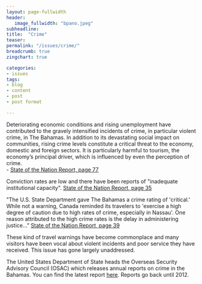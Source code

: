 ```yaml
---
layout: page-fullwidth
header:
   image_fullwidth: "bpano.jpeg"
subheadline:
title:  "Crime"
teaser: 
permalink: "/issues/crime/"
breadcrumb: true
zingchart: true

categories:
- issues
tags:
- blog
- content
- post
- post format

---
```

>
Deteriorating economic conditions and rising unemployment have contributed to the gravely intensified incidents of crime, in particular violent crime, in The Bahamas. In addition to its devastating social impact on communities, rising crime levels constitute a critical threat to the economy, domestic and foreign sectors. It is particularly harmful to tourism, the economy’s principal driver, which is influenced by even the perception of crime. 
<br/>- [State of the Nation Report, page 77][1]

Conviction rates are low and there have been reports of "inadequate institutional capacity".  [State of the Nation Report, page 35][1] 

"The U.S. State Department gave The Bahamas a crime rating of 'critical.' While not a warning, Canada reminded its travelers to 'exercise a high degree of caution due to high rates of crime, especially in Nassau'. One reason attributed to the high crime rates is the delay in administering justice..." [State of the Nation Report, page 39][1]

These kind of travel warnings have become commonplace and many visitors have been vocal about violent incidents and poor service they have received. This issue has gone largely unaddressed.

The United States Department of State heads the Overseas Security Advisory Council (OSAC) which releases annual reports on crime in the Bahamas. You can find the latest report [here][2]. Reports go back until 2012.

[2]: http://www.osac.gov/pages/ContentReportDetails.aspx?cid=19192

<!-- Murder Graph -->
<!--Note: Comments using javascript convention (//) will result in build errors-->
<div id="chartDiv"></div>
<script>
	var chartData = {
      type: "bar",
      title: {
        text: "Murders in the Bahamas by Year"
      },
      "scale-x": {
       "items-overlap": false,
       label: {
        text: "Year"
      },
      values: [2000, 2001, 2002, 2003, 2004, 2005, 2006, 2007, 2008, 2009, 2010, 2011, 2012, 2013, 2014, 2015, 2016] 
    },
    "scale-y":{
    	label: {
    		text: "Murder Count"
    	},
    	step: 20
    },
    "crosshair-x":{
    	plotLabel:{

    	}
    },
    plot:{
    	tooltip:{
    		visible : false
    	}
    },
      series: [
      { 
      	values: [73, 43, 52, 50, 44, 50, 60, 78, 72, 87, 94, 127, 111, 119, 122, 149, 111],
      	backgroundColor:"#BF0000",
      	text: "Murders"
      }
      ]
    };
    zingchart.render({
    	id: "chartDiv",
    	data: chartData,
    	height: 400,
    });
  </script>

  [1]: http://www.vision2040bahamas.org/media/uploads/State_of_the_Nation_Summary_Report.pdf
